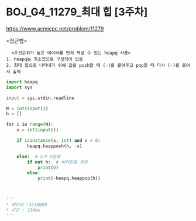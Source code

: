 # BOJ_G4_11279_최대 힙 [3주차]
https://www.acmicpc.net/problem/11279

<접근법>
``` 
  <우선순위가 높은 데이터를 먼저 꺼낼 수 있는 heapq 사용>
1. heapq는 최소힙으로 구성되어 있음
2. 최대 힙으로 나타내기 위해 값을 push할 때 (-)를 붙여주고 pop할 때 다시 (-)를 붙여서 출력

```

```python
import heapq
import sys

input = sys.stdin.readline

N = int(input())
h = []

for i in range(N):
    x = int(input())

    if isinstance(x, int) and x > 0:
        heapq.heappush(h, -x)

    else:  # x가 0일때
        if not h:  # 비어있을 경우
            print(0)
        else:
            print(-heapq.heappop(h))



'''
* 메모리 :37180KB
* 시간 : 136ms
'''
```